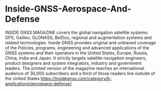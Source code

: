 # Inside-GNSS-Aerospace-And-Defense
INSIDE GNSS MAGAZINE covers the global navigation satellite systems: GPS, Galileo, GLONASS, BeiDou, regional and augmentation systems and related technologies. Inside GNSS provides original and unbiased coverage of the Policies, programs, engineering and advanced applications of the GNSS systems and their operators in the United States, Europe, Russia, China, India and Japan. It strictly targets satellite navigation engineers, product designers and system integrators, industry and government leaders. The printed version of the magazine reaches an international audience of 30,000 subscribers and a third of those readers live outside of the United States https://insidegnss.com/category/b-applications/aerospace-defense/.
